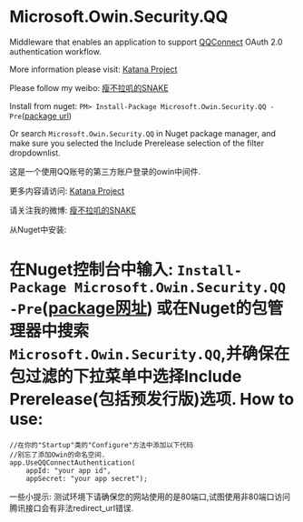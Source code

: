 Microsoft.Owin.Security.QQ
=================================

Middleware that enables an application to support [QQConnect](http://connect.qq.com/) OAuth 2.0 authentication workflow.

More information please visit: [Katana Project](http://katanaproject.codeplex.com/)

Please follow my weibo: [瘦不拉叽的SNAKE](http://weibo.com/tangfeifan) 

Install from nuget: 
`PM> Install-Package Microsoft.Owin.Security.QQ -Pre`([package url](https://www.nuget.org/packages/Microsoft.Owin.Security.QQ/0.1.0-rc2))

Or search `Microsoft.Owin.Security.QQ` in Nuget package manager, and make sure you selected the Include Prerelease selection of the filter dropdownlist.

这是一个使用QQ账号的第三方账户登录的owin中间件.

更多内容请访问: [Katana Project](http://katanaproject.codeplex.com/)

请关注我的微博: [瘦不拉叽的SNAKE](http://weibo.com/tangfeifan)

从Nuget中安装:

在Nuget控制台中输入: `Install-Package Microsoft.Owin.Security.QQ -Pre`([package网址](https://www.nuget.org/packages/Microsoft.Owin.Security.QQ/0.1.0-rc2))
或在Nuget的包管理器中搜索`Microsoft.Owin.Security.QQ`,并确保在包过滤的下拉菜单中选择Include Prerelease(包括预发行版)选项.
How to use:
===========

    //在你的"Startup"类的"Configure"方法中添加以下代码
    //别忘了添加Owin的命名空间.
    app.UseQQConnectAuthentication(
        appId: "your app id",
        appSecret: "your app secret");
        
一些小提示: 测试环境下请确保您的网站使用的是80端口,试图使用非80端口访问腾讯接口会有非法redirect_url错误.